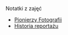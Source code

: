 Notatki z zajęć 



- [Pionierzy Fotografii](./AF/Historia%20Fotografii/Pionierzy%20fotografii.md)
- [Historia reportażu](./AF/Historia%20Fotografii/Historia%20Reportażu.md)
